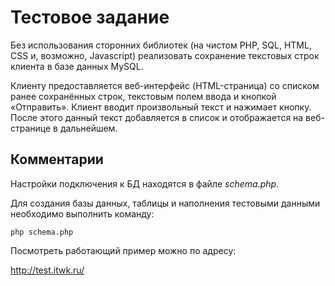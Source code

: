 # Тестовое задание

Без использования сторонних библиотек (на чистом PHP, SQL, HTML, CSS и, возможно, Javascript) реализовать сохранение текстовых строк клиента в базе данных MySQL.

Клиенту предоставляется веб-интерфейс (HTML-страница) со списком ранее сохранённых строк, текстовым полем ввода и кнопкой «Отправить».
Клиент вводит произвольный текст и нажимает кнопку.
После этого данный текст добавляется в список и отображается на веб-странице в дальнейшем.


## Комментарии

Настройки подключения к БД находятся в файле _schema.php_.

Для создания базы данных, таблицы и наполнения тестовыми данными
необходимо выполнить команду:

`php schema.php`

Посмотреть работающий пример можно по адресу:

http://test.itwk.ru/


